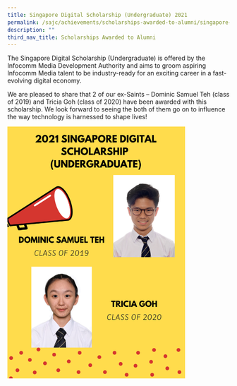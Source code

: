 ```yaml
---
title: Singapore Digital Scholarship (Undergraduate) 2021
permalink: /sajc/achievements/scholarships-awarded-to-alumni/singapore-digital-scholarship-undergraduate-2021/
description: ""
third_nav_title: Scholarships Awarded to Alumni
---
```

<p>The Singapore Digital Scholarship (Undergraduate) is offered by the Infocomm Media Development Authority and aims to groom aspiring Infocomm Media talent to be industry-ready for an exciting career in a fast-evolving digital economy.</p>
<p>We are pleased to share that 2 of our ex-Saints &ndash; Dominic Samuel Teh (class of 2019) and Tricia Goh (class of 2020) have been awarded with this scholarship. We look forward to seeing the both of them go on to influence the way technology is harnessed to shape lives!</p>
<img style="width: 80%;" src="/images/sds2021.png">
